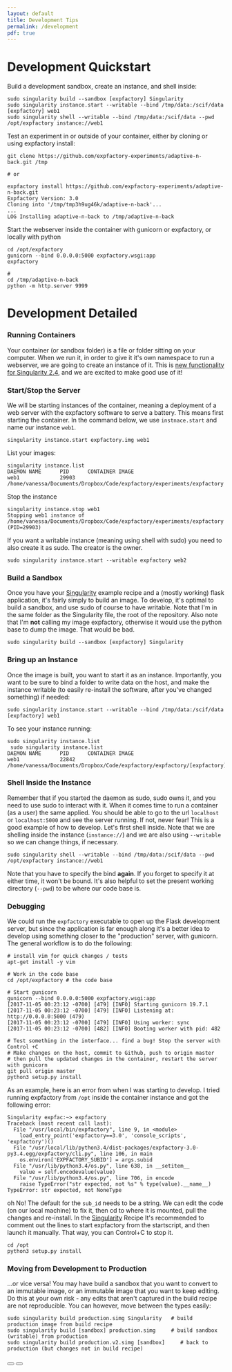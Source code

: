 ```yaml
---
layout: default
title: Development Tips
permalink: /development
pdf: true
---
```


# Development Quickstart

Build a development sandbox, create an instance, and shell inside:

```
sudo singularity build --sandbox [expfactory] Singularity
sudo singularity instance.start --writable --bind /tmp/data:/scif/data [expfactory] web1
sudo singularity shell --writable --bind /tmp/data:/scif/data --pwd /opt/expfactory instance://web1
```

Test an experiment in or outside of your container, either by cloning or using expfactory install:

```
git clone https://github.com/expfactory-experiments/adaptive-n-back.git /tmp

# or 

expfactory install https://github.com/expfactory-experiments/adaptive-n-back.git
Expfactory Version: 3.0
Cloning into '/tmp/tmp3h9ug46k/adaptive-n-back'...
...
LOG Installing adaptive-n-back to /tmp/adaptive-n-back
```

Start the webserver inside the container with gunicorn or expfactory, or locally with python
```
cd /opt/expfactory
gunicorn --bind 0.0.0.0:5000 expfactory.wsgi:app
expfactory

# 
cd /tmp/adaptive-n-back
python -m http.server 9999
```

# Development Detailed

### Running Containers
Your container (or sandbox folder) is a file or folder sitting on your computer. When we run it, in order to give it it's own namespace to run a webserver, we are going to create an instance of it. This is [new functionality for Singularity 2.4](https://singularityware.github.io/docs-instances), and we are excited to make good use of it!


### Start/Stop the Server
We will be starting instances of the container, meaning a deployment of a web server with the expfactory software to serve a battery. This means first starting the container. In the command below, we use `instnace.start` and name our instance `web1`.

```
singularity instance.start expfactory.img web1
```

List your images:

```
singularity instance.list
DAEMON NAME      PID      CONTAINER IMAGE
web1             29903    /home/vanessa/Documents/Dropbox/Code/expfactory/experiments/expfactory
```

Stop the instance

```
singularity instance.stop web1
Stopping web1 instance of /home/vanessa/Documents/Dropbox/Code/expfactory/experiments/expfactory (PID=29903)
```

If you want a writable instance (meaning using shell with sudo) you need to also create it as sudo. The creator is the owner.

```
sudo singularity instance.start --writable expfactory web2
```

### Build a Sandbox
Once you have your [Singularity](https://github.com/expfactory/expfactory/blob/master/Singularity) example recipe and a (mostly working) flask application, it's fairly simply to build an image. To develop, it's optimal to build a sandbox, and use sudo of course to have writable. Note that I'm in the same folder as the Singularity file, the root of the repository. Also note that I'm **not** calling my image expfactory, otherwise it would use the python base to dump the image. That would be bad.

```
sudo singularity build --sandbox [expfactory] Singularity
```

### Bring up an Instance
Once the image is built, you want to start it as an instance. Importantly, you want to be sure to bind a folder to write data on the host, and make the instance writable (to easily re-install the software, after you've changed something) if needed:

```
sudo singularity instance.start --writable --bind /tmp/data:/scif/data [expfactory] web1
```

To see your instance running:

```
sudo singularity instance.list
 sudo singularity instance.list
DAEMON NAME      PID      CONTAINER IMAGE
web1             22842    /home/vanessa/Documents/Dropbox/Code/expfactory/expfactory/[expfactory]
```

### Shell Inside the Instance
Remember that if you started the daemon as sudo, sudo owns it, and you need to use sudo to interact with it. When it comes time to run a container (as a user) the same applied. You should be able to go to the url `localhost` or `localhost:5000` and see the server running. If not, never fear! This is a good example of how to develop. Let's first shell inside. Note that we are shelling inside the instance (`instance://`) and we are also using `--writable` so we can change things, if necessary.

```
sudo singularity shell --writable --bind /tmp/data:/scif/data --pwd /opt/expfactory instance://web1
```

Note that you have to specify the bind **again**. If you forget to specify it at either time, it won't be bound. It's also helpful to set the present working directory (`--pwd`) to be where our code base is.


### Debugging
We could run the `expfactory` executable to open up the Flask development server, but since the application is far enough along it's a better idea to develop using something closer to the "production" server, with gunicorn. The general workflow is to do the following:


```
# install vim for quick changes / tests
apt-get install -y vim

# Work in the code base
cd /opt/expfactory # the code base

# Start gunicorn
gunicorn --bind 0.0.0.0:5000 expfactory.wsgi:app
[2017-11-05 00:23:12 -0700] [479] [INFO] Starting gunicorn 19.7.1
[2017-11-05 00:23:12 -0700] [479] [INFO] Listening at: http://0.0.0.0:5000 (479)
[2017-11-05 00:23:12 -0700] [479] [INFO] Using worker: sync
[2017-11-05 00:23:12 -0700] [482] [INFO] Booting worker with pid: 482

# Test something in the interface... find a bug! Stop the server with Control +C
# Make changes on the host, commit to Github, push to origin master
# then pull the updated changes in the container, restart the server with gunicorn
git pull origin master
python3 setup.py install
```

As an example, here is an error from when I was starting to develop. I tried running expfactory from `/opt` inside the container instance and got the following error:

```
Singularity expfac:~> expfactory
Traceback (most recent call last):
  File "/usr/local/bin/expfactory", line 9, in <module>
    load_entry_point('expfactory==3.0', 'console_scripts', 'expfactory')()
  File "/usr/local/lib/python3.4/dist-packages/expfactory-3.0-py3.4.egg/expfactory/cli.py", line 106, in main
    os.environ['EXPFACTORY_SUBID'] = args.subid
  File "/usr/lib/python3.4/os.py", line 638, in __setitem__
    value = self.encodevalue(value)
  File "/usr/lib/python3.4/os.py", line 706, in encode
    raise TypeError("str expected, not %s" % type(value).__name__)
TypeError: str expected, not NoneType

```

oh No! The default for the `sub_id` needs to be a string. We can edit the code (on our local machine) to fix it, then cd to where it is mounted, pull the changes and re-install. In the [Singularity](../Singularity) Recipe It's recommended to comment out the lines to start expfactory from the startscript, and then launch it manually. That way, you can Control+C to stop it.

```
cd /opt
python3 setup.py install
```

### Moving from Development to Production
...or vice versa! You may have build a sandbox that you want to convert to an immutable image, or an immutable image that you want to keep editing. Do this at your own risk - any edits that aren't captured in the build recipe are not reproducible. You can however, move between the types easily:

```
sudo singularity build production.simg Singularity   # build production image from build recipe
sudo singularity build [sandbox] production.simg     # build sandbox (writable) from production
sudo singularity build production.v2.simg [sandbox]     # back to production (but changes not in build recipe)
```

<div>
    <a href="/expfactory/contribute.html"><button class="previous-button btn btn-primary"><i class="fa fa-chevron-left"></i> </button></a>
    <a href="/expfactory/"><button class="next-button btn btn-primary"><i class="fa fa-chevron-right"></i> </button></a>
</div><br>
